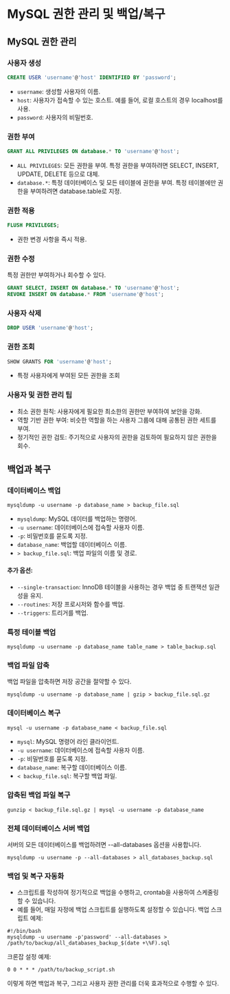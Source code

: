 # MySQL 권한 관리 및 백업/복구

## MySQL 권한 관리

### 사용자 생성

```sql
CREATE USER 'username'@'host' IDENTIFIED BY 'password';
```
- `username`: 생성할 사용자의 이름.
- `host`: 사용자가 접속할 수 있는 호스트. 예를 들어, 로컬 호스트의 경우 localhost를 사용.
- `password`: 사용자의 비밀번호.

### 권한 부여

```sql
GRANT ALL PRIVILEGES ON database.* TO 'username'@'host';
```
- `ALL PRIVILEGES`: 모든 권한을 부여. 특정 권한을 부여하려면 SELECT, INSERT, UPDATE, DELETE 등으로 대체.
- `database.*`: 특정 데이터베이스 및 모든 테이블에 권한을 부여. 특정 테이블에만 권한을 부여하려면 database.table로 지정.

### 권한 적용

```sql
FLUSH PRIVILEGES;
```
- 권한 변경 사항을 즉시 적용.

### 권한 수정

특정 권한만 부여하거나 회수할 수 있다.

```sql
GRANT SELECT, INSERT ON database.* TO 'username'@'host';
REVOKE INSERT ON database.* FROM 'username'@'host';
```

### 사용자 삭제

```sql
DROP USER 'username'@'host';
```

### 권한 조회

```sql
SHOW GRANTS FOR 'username'@'host';
```
- 특정 사용자에게 부여된 모든 권한을 조회

### 사용자 및 권한 관리 팁
- 최소 권한 원칙: 사용자에게 필요한 최소한의 권한만 부여하여 보안을 강화.
- 역할 기반 권한 부여: 비슷한 역할을 하는 사용자 그룹에 대해 공통된 권한 세트를 부여.
- 정기적인 권한 검토: 주기적으로 사용자의 권한을 검토하여 필요하지 않은 권한을 회수.

## 백업과 복구

### 데이터베이스 백업

```shell
mysqldump -u username -p database_name > backup_file.sql
```

- `mysqldump`: MySQL 데이터를 백업하는 명령어.
- `-u username`: 데이터베이스에 접속할 사용자 이름.
- `-p`: 비밀번호를 묻도록 지정.
- `database_name`: 백업할 데이터베이스 이름.
- `> backup_file.sql`: 백업 파일의 이름 및 경로.

#### 추가 옵션:

- `--single-transaction`: InnoDB 테이블을 사용하는 경우 백업 중 트랜잭션 일관성을 유지.
- `--routines`: 저장 프로시저와 함수를 백업.
- `--triggers`: 트리거를 백업.

### 특정 테이블 백업
```shell
mysqldump -u username -p database_name table_name > table_backup.sql
```
### 백업 파일 압축

백업 파일을 압축하면 저장 공간을 절약할 수 있다.

```shell
mysqldump -u username -p database_name | gzip > backup_file.sql.gz
```

### 데이터베이스 복구

```shell
mysql -u username -p database_name < backup_file.sql
```

- `mysql`: MySQL 명령어 라인 클라이언트.
- `-u username`: 데이터베이스에 접속할 사용자 이름.
- `-p`: 비밀번호를 묻도록 지정.
- `database_name`: 복구할 데이터베이스 이름.
- `< backup_file.sql`: 복구할 백업 파일.

### 압축된 백업 파일 복구
```shell
gunzip < backup_file.sql.gz | mysql -u username -p database_name
```

### 전체 데이터베이스 서버 백업
서버의 모든 데이터베이스를 백업하려면 --all-databases 옵션을 사용합니다.

``` shell
mysqldump -u username -p --all-databases > all_databases_backup.sql
```

### 백업 및 복구 자동화
- 스크립트를 작성하여 정기적으로 백업을 수행하고, crontab을 사용하여 스케줄링할 수 있습니다.
- 예를 들어, 매일 자정에 백업 스크립트를 실행하도록 설정할 수 있습니다.
백업 스크립트 예제:

``` shell
#!/bin/bash
mysqldump -u username -p'password' --all-databases > /path/to/backup/all_databases_backup_$(date +\%F).sql
```

크론잡 설정 예제:

```shell
0 0 * * * /path/to/backup_script.sh
```
이렇게 하면 백업과 복구, 그리고 사용자 권한 관리를 더욱 효과적으로 수행할 수 있다.